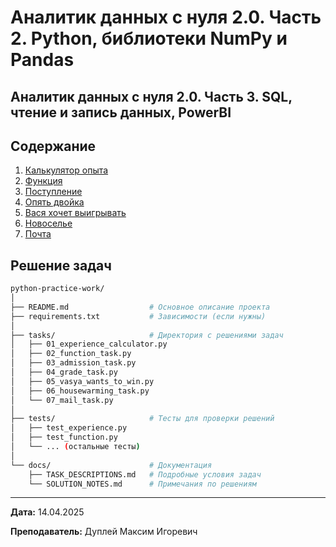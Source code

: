 # Аналитик данных с нуля 2.0. Часть 2. Python, библиотеки NumPy и Pandas

## Аналитик данных с нуля 2.0. Часть 3. SQL, чтение и запись данных, PowerBI

## Содержание

1. [Калькулятор опыта](tasks/01_experience_calculator.py)
2. [Функция](tasks/02_function_task.py)
3. [Поступление](tasks/03_admission_task.py)
4. [Опять двойка](tasks/04_grade_task.py)
5. [Вася хочет выигрывать](tasks/05_vasya_wants_to_win.py)
6. [Новоселье](tasks/06_housewarming_task.py)
7. [Почта](tasks/07_mail_task.py)

## Решение задач

```bash
python-practice-work/
│
├── README.md                  # Основное описание проекта
├── requirements.txt           # Зависимости (если нужны)
│
├── tasks/                     # Директория с решениями задач
│   ├── 01_experience_calculator.py
│   ├── 02_function_task.py
│   ├── 03_admission_task.py
│   ├── 04_grade_task.py
│   ├── 05_vasya_wants_to_win.py
│   ├── 06_housewarming_task.py
│   └── 07_mail_task.py
│
├── tests/                     # Тесты для проверки решений
│   ├── test_experience.py
│   ├── test_function.py
│   └── ... (остальные тесты)
│
└── docs/                      # Документация
    ├── TASK_DESCRIPTIONS.md   # Подробные условия задач
    └── SOLUTION_NOTES.md      # Примечания по решениям
```

---

**Дата:** 14.04.2025

**Преподаватель:** Дуплей Максим Игоревич
